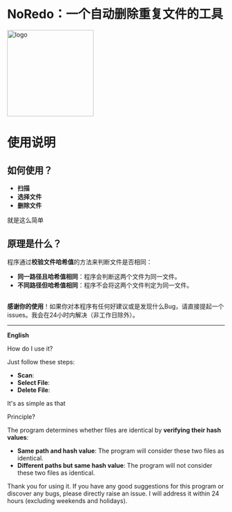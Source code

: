 # NoRedo：一个自动删除重复文件的工具

<img src="https://www.lp-gardenwalk.top/wp-content/uploads/2024/03/cropped-1710345033-bg_bggenerator_com-1.png" alt="logo" width="200" height="200">

# 使用说明

## 如何使用？

- **扫描**
- **选择文件**
- **删除文件**

就是这么简单

## 原理是什么？

程序通过**校验文件哈希值**的方法来判断文件是否相同：
- **同一路径且哈希值相同**：程序会判断这两个文件为同一文件。
- **不同路径但哈希值相同**：程序不会将这两个文件判定为同一文件。

## 

**感谢你的使用**！如果你对本程序有任何好建议或是发现什么Bug，请直接提起一个issues。我会在24小时内解决（非工作日除外）。

---

**English**

How do I use it?

Just follow these steps:
- **Scan**: 
- **Select File**: 
- **Delete File**: 

It's as simple as that 

Principle?

The program determines whether files are identical by **verifying their hash values**:
- **Same path and hash value**: The program will consider these two files as identical.
- **Different paths but same hash value**: The program will not consider these two files as identical.

Thank you for using it. If you have any good suggestions for this program or discover any bugs, please directly raise an issue. I will address it within 24 hours (excluding weekends and holidays).
